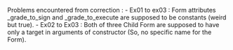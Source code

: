 Problems encountered from correction :
	- Ex01 to ex03 : Form attributes _grade_to_sign and _grade_to_execute are supposed to be constants (weird but true).
	- Ex02 to Ex03 : Both of three Child Form are supposed to have only a target in arguments of constructor (So, no specific name for the Form).
